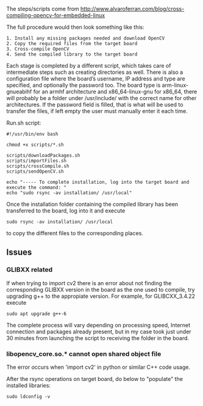 The steps/scripts come from http://www.alvaroferran.com/blog/cross-compiling-opencv-for-embedded-linux

The full procedure would then look something like this:
```
1. Install any missing packages needed and download OpenCV
2. Copy the required files from the target board
3. Cross-compile OpenCV
4. Send the compiled library to the target board
```
Each stage is completed by a different script, which takes care of intermediate steps such as creating directories as well. There is also a configuration file where the board’s username, IP address and type are specified, and optionally the password too. The board type is arm-linux-gnueabihf for an armhf architecture and x86_64-linux-gnu for x86_64, there will probably be a folder under /usr/include/ with the correct name for other architectures. If the password field is filled, that is what will be used to transfer the files, if left empty the user must manually enter it each time.

Run.sh script:
```
#!/usr/bin/env bash
 
chmod +x scripts/*.sh
 
scripts/downloadPackages.sh
scripts/importFiles.sh
scripts/crossCompile.sh
scripts/sendOpenCV.sh
 
echo "----- To complete installation, log into the target board and execute the command: "
echo "sudo rsync -av installation/ /usr/local"
```
Once the installation folder containing the compiled library has been transferred to the board, log into it and execute
```
sudo rsync -av installation/ /usr/local
```
to copy the different files to the corresponding places.


## Issues

### GLIBXX related
If when trying to import cv2 there is an error about not finding the corresponding GLIBXX version in the board as the one used to compile, try upgrading g++ to the appropiate version. For example, for GLIBCXX_3.4.22 execute
```
sudo apt upgrade g++-6
```
The complete process will vary depending on processing speed, Internet connection and packages already present, but in my case took just under 30 minutes from launching the script to receiving the folder in the board.

### libopencv_core.so.* cannot open shared object file

The error occurs when 'import cv2' in python or similar C++ code usage.

After the rsync operations on target board, do below to "populate" the installed libraries:

```
sudo ldconfig -v
```

